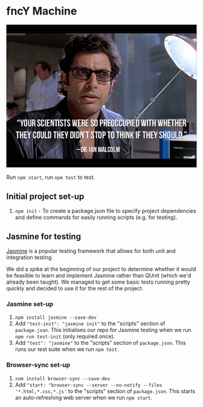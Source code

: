 # fncY Machine
![Picture of Jeff Goldblum](appifiying-wordpress-practical-tips-for-using-wordpress-as-a10286951.jpg)

Run `npm start`, run `npm test` to test.
## Initial project set-up
1. `npm init` - To create a package.json file to specify project dependencies and define commands for easily running scripts (e.g. for testing).


## Jasmine for testing
[Jasmine](https://github.com/jasmine/jasmine-npm) is a popular testing framework that allows for both unit and integration testing.

We did a spike at the beginning of our project to determine whether it would be feasible to learn and implement Jasmine rather than QUnit (which we'd already been taught). We managed to get some basic tests running pretty quickly and decided to use it for the rest of the project.

### Jasmine set-up
1. `npm install jasmine --save-dev` 
1. Add `"test-init": "jasmine init"` to the "scripts" section of `package.json`. This initialises our repo for Jasmine testing when we run `npm run test-init` (only required once).
1. Add `"test": "jasmine"` to the "scripts" section of `package.json`. This runs our test suite when we run `npm test`.

### Browser-sync set-up
1. `nom install browser-sync --save-dev`
1. Add `"start: "browser-sync --server --no-notify --files '*.html,*.css,*.js'` to the "scripts" section of `package.json`. This starts an auto-refreshing web server when we run `npm start`.
